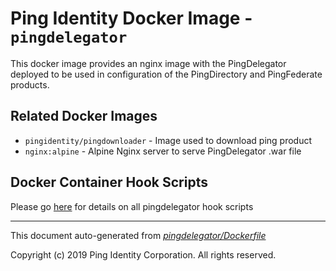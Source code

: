 
# Ping Identity Docker Image - `pingdelegator`

This docker image provides an nginx image with the PingDelegator
deployed to be used in configuration of the PingDirectory and 
PingFederate products.

## Related Docker Images
- `pingidentity/pingdownloader` - Image used to download ping product
- `nginx:alpine` - Alpine Nginx server to serve PingDelegator .war file

## Docker Container Hook Scripts
Please go [here](https://github.com/pingidentity/pingidentity-devops-getting-started/tree/master/docs/docker-images//hooks/README.md) for details on all pingdelegator hook scripts

---
This document auto-generated from _[pingdelegator/Dockerfile](https://github.com/pingidentity/pingidentity-docker-builds/blob/master/pingdelegator/Dockerfile)_

Copyright (c)  2019 Ping Identity Corporation. All rights reserved.
